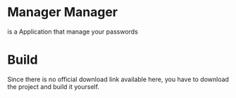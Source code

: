 # Manager Manager 
is a Application that manage your passwords 
# Build 
Since there is no official download link available here, you have to download the project and build it yourself.
